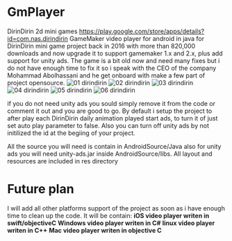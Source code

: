 # GmPlayer
DirinDirin 2d mini games https://play.google.com/store/apps/details?id=com.nas.dirindirin
GameMaker video player for android in java for DirinDirin mini game project back in 2016 with more than 820,000 downloads and now upgrade it to support gamemaker 1.x and 2.x, plus add support for unity ads.
The game is a bit old now and need many fixes but i do not have enough time to fix it so i speak with the CEO of the company Mohammad Abolhassani and he get onboard with make a few part of project opensource.
![01 dirindirin](https://user-images.githubusercontent.com/164653/121557251-e2e8db00-ca14-11eb-897c-26641a95cc84.jpg)
![02 dirindirin](https://user-images.githubusercontent.com/164653/121557286-ea0fe900-ca14-11eb-933d-cf956e1c2679.jpg)
![03 dirindirin](https://user-images.githubusercontent.com/164653/121557298-eda37000-ca14-11eb-811f-9b390cd1b835.jpg)
![04 dirindirin](https://user-images.githubusercontent.com/164653/121557306-f09e6080-ca14-11eb-95ee-4d197564f3e4.jpg)
![05 dirindirin](https://user-images.githubusercontent.com/164653/121557315-f1cf8d80-ca14-11eb-84be-e9be87702373.jpg)
![06 dirindirin](https://user-images.githubusercontent.com/164653/121557322-f3995100-ca14-11eb-8a9e-5f7e68ef301c.jpg)

if you do not need unity ads you sould simply remove it from the code or comment it out and you are good to go.
By default i setup the project to after play each DirinDirin daily animation played start ads, to turn it of just set auto play parameter to false.
Also you can turn off unity ads by not initilized the id at the begiing of your project.

All the source you will need is contain in AndroidSource/Java also for unity ads you will need unity-ads.jar inside AndroidSource/libs.
All layout and resources are included in res directory

# Future plan
I will add all other platforms support of the project as soon as i have enough time to clean up the code.
It will be contain:
**iOS video player writen in swift/objectiveC**
**Windows video player writen in C#**
**linux video player writen in C++**
**Mac video player writen in objective C**

